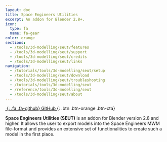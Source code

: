 ```yaml
---
layout: doc
title: Space Engineers Utilities
excerpt: An addon for Blender 2.8+.
icon:
  type: fa
  name: fa-gear
color: orange
sections:
  - /tools/3d-modelling/seut/features
  - /tools/3d-modelling/seut/support
  - /tools/3d-modelling/seut/credits
  - /tools/3d-modelling/seut/links
navigation:
  - /tutorials/tools/3d-modelling/seut/setup
  - /tools/3d-modelling/seut/download
  - /tools/3d-modelling/seut/troubleshooting
  - /tutorials/tools/3d-modelling/seut
  - /reference/tools/3d-modelling/seut
  - /tools/3d-modelling/seut/about
---
```


[*&nbsp;*{: .fa .fa-github}           GitHub  ](#){: .btn .btn-orange .btn-cta}

**Space Engineers Utilities (SEUT)** is an addon for Blender version 2.8 and higher. It allows the user to export models into the Space Engineers MWM file-format and provides an extensive set of functionalities to create such a model in the first place.